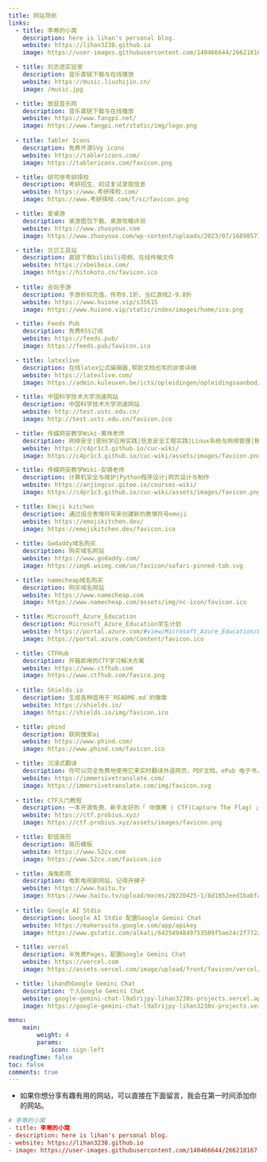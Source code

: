 ```yaml
---
title: 网站导航
links:
  - title: 李寒的小窝
    description: here is lihan's personal blog.
    website: https://lihan3238.github.io
    image: https://user-images.githubusercontent.com/140466644/266218167-0a08d24b-2f75-4a6b-9253-227612dffa98.png

  - title: 刘志进实验室
    description: 音乐直链下载与在线播放
    website: https://music.liuzhijin.cn/
    image: /music.jpg

  - title: 放屁音乐网
    description: 音乐直链下载与在线播放
    website: https://www.fangpi.net/
    image: https://www.fangpi.net/static/img/logo.png
  
  - title: Tabler Icons
    description: 免费开源SVg icons
    website: https://tablericons.com/
    image: https://tablericons.com/favicon.png

  - title: 研可岸考研择校
    description: 考研招生、初试复试录取信息
    website: https://www.考研择校.com/
    image: https://www.考研择校.com/f/sc/favicon.png

  - title: 爱桌游
    description: 桌游图包下载、桌游攻略评测
    website: https://www.zhuoyoux.com
    image: https://www.zhuoyoux.com/wp-content/uploads/2023/07/1689857178-04f34a6bd902345.png

  - title: 贝贝工具站
    description: 直链下载bilibili视频、在线传输文件
    website: https://xbeibeix.com/
    image: https://hitokoto.cn/favicon.ico
  
  - title: 会玩手游
    description: 手游折扣充值，传奇0.1折、当红游戏2-9.8折
    website: https://www.huione.vip/s35615
    image: https://www.huione.vip/static/index/images/home/ico.png

  - title: Feeds Pub
    description: 免费RSS订阅
    website: https://feeds.pub/
    image: https://feeds.pub/favicon.ico

  - title: latexlive
    description: 在线latex公式编辑器,帮助文档也写的非常详细
    website: https://latexlive.com/
    image: https://admin.kuleuven.be/icts/opleidingen/opleidingsaanbod/latex-introduction-online/@@images/image/preview

  - title: 中国科学技术大学测速网站
    description: 中国科学技术大学测速网站
    website: http://test.ustc.edu.cn/
    image: http://test.ustc.edu.cn/favicon.ico

  - title: 传媒网安教学Wiki-黄玮老师
    description: 网络安全|密码学应用实践|信息安全工程实践|Linux系统与网络管理|移动互联网安全|数据结构A|黑客题材影视剧
    website: https://c4pr1c3.github.io/cuc-wiki/
    image: https://c4pr1c3.github.io/cuc-wiki/assets/images/favicon.png

  - title: 传媒网安教学Wiki-安靖老师
    description: 计算机安全与维护|Python程序设计|网页设计与制作
    website: https://anjingcuc.gitee.io/courses-wiki/
    image: https://c4pr1c3.github.io/cuc-wiki/assets/images/favicon.png

  - title: Emoji kitchen
    description: 通过组合表情符号来创建新的表情符号emoji
    website: https://emojikitchen.dev/
    image: https://emojikitchen.dev/favicon.ico
    
  - title: Godaddy域名购买
    description: 购买域名网站
    website: https://www.godaddy.com/
    image: https://img6.wsimg.com/ux/favicon/safari-pinned-tab.svg

  - title: namecheap域名购买
    description: 购买域名网站
    website: https://www.namecheap.com
    image: https://www.namecheap.com/assets/img/nc-icon/favicon.ico

  - title: Microsoft_Azure_Education
    description: Microsoft_Azure_Education学生计划
    website: https://portal.azure.com/#view/Microsoft_Azure_Education/EducationMenuBlade/~/overview
    image: https://portal.azure.com/Content/favicon.ico

  - title: CTFHub
    description: 开箱即用的CTF学习解决方案
    website: https://www.ctfhub.com
    image: https://www.ctfhub.com/favico.png
    
  - title: Shields.io
    description: 生成各种适用于`README.md`的徽章
    website: https://shields.io/
    image: https://shields.io/img/favicon.ico

  - title: phind
    description: 联网搜索ai
    website: https://www.phind.com/
    image: https://www.phind.com/favicon.ico

  - title: 沉浸式翻译
    description: 你可以完全免费地使用它来实时翻译外语网页，PDF文档，ePub 电子书，字幕文件等。在手机上也可以随时随地用哦，真正帮助你打破信息壁垒，选择下方的平台，立刻开始体验:)
    website: https://immersivetranslate.com/
    image: https://immersivetranslate.com/img/favicon.svg
  
  - title: CTF入门教程
    description: 一本开源免费、新手友好的「 夺旗赛 | CTF(Capture The Flag) 」入门教程
    website: https://ctf.probius.xyz/
    image: https://ctf.probius.xyz/assets/images/favicon.png

  - title: 职徒简历
    description: 简历模板
    website: https://www.52cv.com
    image: https://www.52cv.com/favicon.ico

  - title: 海兔影院
    description: 电影电视剧网站，记得开梯子
    website: https://www.haitu.tv
    image: https://www.haitu.tv/upload/mxcms/20220425-1/8d1852eed1babfa6e00a4e57dddf551d.png
  
  - title: Google AI Stdio
    description: Google AI Stdio 配置Google Gemini Chat
    website: https://makersuite.google.com/app/apikey
    image: https://www.gstatic.com/alkali/6425494849753509f5ae24c2f772a13aede5021f.ico

  - title: vercel
    description: 半免费Pages，配置Google Gemini Chat
    website: https://vercel.com
    image: https://assets.vercel.com/image/upload/front/favicon/vercel/favicon.ico

  - title: lihan的Google Gemini Chat
    description: 个人Google Gemini Chat
    website: google-gemini-chat-l9a5rijpy-lihan3238s-projects.vercel.app
    image: https://google-gemini-chat-l9a5rijpy-lihan3238s-projects.vercel.app/icon.svg

menu:
    main: 
        weight: 4
        params:
            icon: sign-left
readingTime: false
toc: false
comments: true
---
```

- 如果你想分享有趣有用的网站，可以直接在下面留言，我会在第一时间添加你的网站。
```toml
# 李寒的小窝
- title: 李寒的小窝
- description: here is lihan's personal blog.
- website: https://lihan3238.github.io
- image: https://user-images.githubusercontent.com/140466644/266218167-0a08d24b-2f75-4a6b-9253-227612dffa98.png

```



